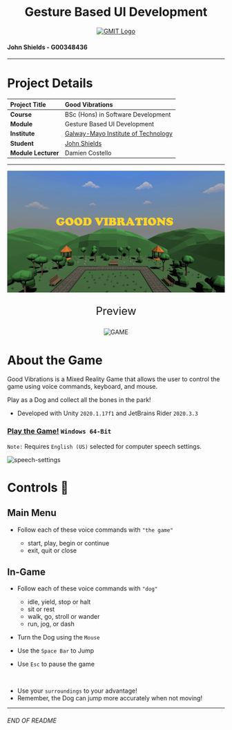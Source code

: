 <h1 align="center">Gesture Based UI Development</h1>


<a href="https://www.gmit.ie/" >
<p align="center"><img src="https://i.ibb.co/f1ZQSkt/logo-gmit.png"
alt="GMIT Logo" width="500" height="200"/>
</p></a>

#### John Shields - G00348436

***

# Project Details
| **Project Title** | Good Vibrations |
| :------------- |:-------------|
| **Course**              | BSc (Hons) in Software Development |
| **Module**              | Gesture Based UI Development |
| **Institute**           | [Galway-Mayo Institute of Technology](https://www.gmit.ie/) |
| **Student**             | [John Shields](https://github.com/johnshields) |
| **Module Lecturer**      | Damien Costello |

***

<p align="center"><img src="workings/good_vibes.png"
alt="GAME" width="600"/></p>

<p align="center" style="font-size:25px">Preview</p>
<p align="center"> <img src="workings/gv.gif"alt="GAME" width="600"/></p>


# About the Game
Good Vibrations is a Mixed Reality Game that allows the user to control the game using voice commands, keyboard, and mouse.

Play as a Dog and collect all the bones in the park!

* Developed with Unity ``2020.1.17f1`` and JetBrains Rider ``2020.3.3``

### [Play the Game!](https://developer.cloud.unity3d.com/share/share.html?shareId=WkVQP6zs6I) ``Windows 64-Bit``

`Note:` Requires `English (US)` selected for computer speech settings.

![speech-settings](https://user-images.githubusercontent.com/26766163/108635888-cc287380-7479-11eb-8fb5-d260112f74bd.png)

# Controls :loudspeaker:
## Main Menu
* Follow each of these voice commands  with ``"the game"``

    * start, play, begin or continue
    * exit, quit or close
    

## In-Game
* Follow each of these voice commands with ``"dog"``

  * idle, yield, stop or halt
  * sit or rest
  * walk, go, stroll or wander
  * run, jog, or dash


* Turn the Dog using the `Mouse`
* Use the `Space Bar` to Jump
* Use ``Esc`` to pause the game

<br>

* Use your `surroundings` to your advantage!
* Remember, the Dog can jump more accurately when not moving!

***
###### END OF README
